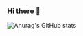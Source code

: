 ### Hi there 👋

![Anurag's GitHub stats](https://github-readme-stats.vercel.app/api?username=anuraghazra&show_icons=true&theme=merko)
